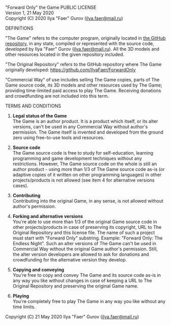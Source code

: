 "Forward Only" the Game PUBLIC LICENSE  
Version 1, 21 May 2020  
Copyright (C) 2020 Ilya "Faer" Gurov (ilya.faer@mail.ru)  


DEFINITIONS

"The Game" refers to the computer program, originally located in
[the GitHub repository](https://github.com/IlyaFaer/ForwardOnly), in any state,
compiled or represented with the source
code, developed by Ilya "Faer" Gurov (ilya.faer@mail.ru). All the 3D models and other resources 
located in the given repository included.
  
"The Original Repository" refers to the GitHub repository where The
Game originally developed: https://github.com/IlyaFaer/ForwardOnly
  
"Commercial Way" of use includes selling The Game copies, parts of
The Game source code, its 3D models and other resources used by
The Game; providing time-limited paid access to play The Game.
Receiving donations and crowdfunding are not included into this term.

TERMS AND CONDITIONS
  
1. **Legal status of the Game**  
The Game is an author product. It is a product which itself, or its alter versions, can't be used in
any Commercial Way without author's permission. The Game itself is invented and developed from the ground zero using free-to-use
tools and resources.

2. **Source code**  
The Game source code is free to study for self-education, learning programming and game development techniques without any
restrictions. However, The Game source code on the whole is still an author product - using more than 1/3 of The Game source code
as-is (or adaptive copies of it written on other programming languages) in other projects/products is not allowed (see item
4 for alternative versions cases).
  
3. **Contributing**  
Contributing into the original Game, in any sense, is not allowed
without author's permission.

4. **Forking and alternative versions**  
You're able to use more than 1/3 of the original Game source code
in other projects/products in case of preserving its copyright,
URL to The Original Repository and this license file.
The name of such a project must start with "Forward Only" substring.
Example: "Forward Only: The Endless Night". Such an alter versions
of The Game can't be used in Commercial Way without the
original Game author's permission. Still, the alter version
developers are allowed to ask for donations and crowdfunding for
the alternative version they develop.
  
5. **Copying and conveying**  
You're free to copy and convey The Game and its source code as-is in
any way you like without changes in case of keeping a URL to The Original
Repository and preserving the original Game name.
  
6. **Playing**  
You're completely free to play The Game in any way you like
without any time limits.
  
Copyright (С) 21 May 2020 Ilya "Faer" Gurov (ilya.faer@mail.ru)
